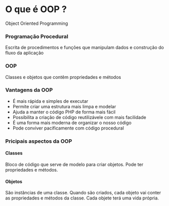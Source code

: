 # O que é OOP ?
  Object Oriented Programming
### Programação Procedural
  Escrita de procedimentos e funções que manipulam dados e construção do fluxo da aplicação
### OOP
  Classes e objetos que contêm propriedades e métodos
### Vantagens da OOP
  * É mais rápida e simples de executar
  * Permite criar uma estrutura mais limpa e modelar
  * Ajuda a manter o código PHP de forma mais fácil
  * Possibilita a criação de código reutilizávele com mais facilidade
  * É uma forma mais moderna de organizar o nosso código
  * Pode conviver pacificamente com código procedural
### Pricipais aspectos da OOP
#### Classes
  Bloco de código que serve de modelo para criar objetos. Pode ter propriedades e métodos.
#### Objetos
  São instâncias de uma classe. Quando são criados, cada objeto vai conter as propriedades e métodos da classe. Cada objete terá uma vida própria.